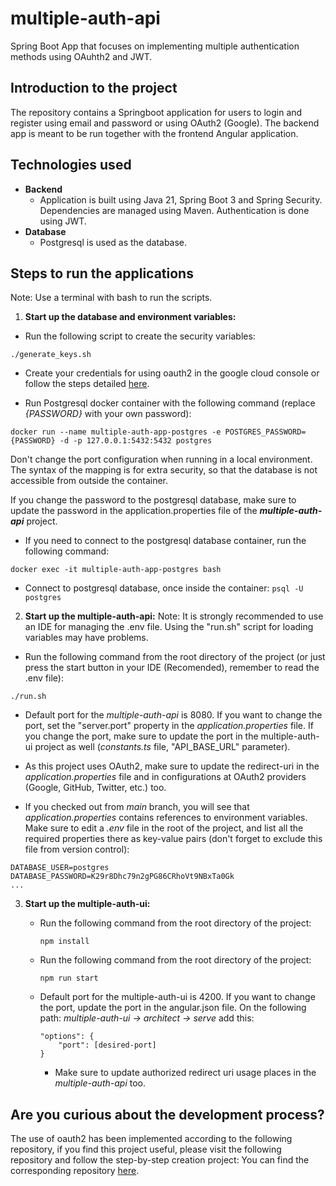 # multiple-auth-api
Spring Boot App that focuses on implementing multiple authentication methods using OAuhth2 and JWT.


## Introduction to the project
The repository contains a Springboot application for users to login and register using email and password or using OAuth2 (Google).
The backend app is meant to be run together with the frontend Angular application.

## Technologies used
- **Backend**
    - Application is built using Java 21, Spring Boot 3 and Spring Security. Dependencies are managed using Maven. Authentication is done using JWT.
- **Database**
    - Postgresql is used as the database.

## Steps to run the applications
Note: Use a terminal with bash to run the scripts.

1. **Start up the database and environment variables:**
 - Run the following script to create the security variables:
 
 `./generate_keys.sh`

 - Create your credentials for using oauth2 in the google cloud console or follow the steps detailed [here](https://blog.devgenius.io/part-3-implementing-authentication-with-spring-boot-security-6-oauth2-and-angular-17-via-8716646ed062).

 - Run Postgresql docker container with the following command (replace _{PASSWORD}_ with your own password):

 `docker run --name multiple-auth-app-postgres -e POSTGRES_PASSWORD={PASSWORD} -d -p 127.0.0.1:5432:5432 postgres`

 Don't change the port configuration when running in a local environment. The syntax of the mapping is for extra security, so that the database is not accessible from outside the container.

 If you change the password to the postgresql database, make sure to update the password in the application.properties file of the **_multiple-auth-api_** project.
 - If you need to connect to the postgresql database container, run the following command:

 `docker exec -it multiple-auth-app-postgres bash`
 - Connect to postgresql database, once inside the container:
 `psql -U postgres`

2. **Start up the multiple-auth-api:**
Note: It is strongly recommended to use an IDE for managing the .env file. Using the "run.sh" script for loading variables may have problems.

 - Run the following command from the root directory of the project (or just press the start button in your IDE (Recomended), remember to read the .env file):

 `./run.sh`

 - Default port for the _multiple-auth-api_ is 8080. If you want to change the port, set the "server.port" property in the _application.properties_ file. If you change the port, make sure to update the port in the multiple-auth-ui project as well (_constants.ts_ file, "API_BASE_URL" parameter).

 - As this project uses OAuth2, make sure to update the redirect-uri in the _application.properties_ file and in configurations at OAuth2 providers (Google, GitHub, Twitter, etc.) too.
 - If you checked out from _main_ branch, you will see that _application.properties_ contains references to environment variables. Make sure to edit a _.env_ file in the root of the project, and list all the required properties there as key-value pairs (don't forget to exclude this file from version control):
 ```
 DATABASE_USER=postgres
 DATABASE_PASSWORD=K29r8Dhc79n2gPG86CRhoVt9NBxTa0Gk
 ...
 ```
3. **Start up the multiple-auth-ui:**
    - Run the following command from the root directory of the project:

      `npm install`
    - Run the following command from the root directory of the project:

      `npm run start`
    - Default port for the multiple-auth-ui is 4200. If you want to change the port, update the port in the angular.json file. On the following path: _multiple-auth-ui -> architect -> serve_ add this:
        ```
        "options": {
            "port": [desired-port]
        }
        ```
        - Make sure to update authorized redirect uri usage places in the _multiple-auth-api_ too.

## Are you curious about the development process? 
The use of oauth2 has been implemented according to the following repository, if you find this project useful, please visit the following repository and follow the step-by-step creation project:
You can find the corresponding repository [here](https://github.com/anitalakhadze/multiple-auth-ui).
